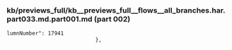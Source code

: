 ### kb/previews_full/kb__previews_full__flows__all_branches.har.part033.md.part001.md (part 002)

```md
lumnNumber": 17941
                            },
                        
```

```
